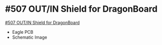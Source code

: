 # #507 OUT/IN Shield for DragonBoard

[#507 OUT/IN Shield for DragonBoard](http://fabo.io/507.html)

- Eagle PCB
- Schematic Image
